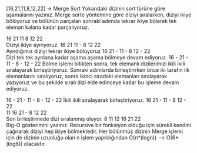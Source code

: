 [16,21,11,8,12,22] -> Merge Sort
Yukarıdaki dizinin sort türüne göre aşamalarını yazınız.
Merge sorte yöntemine göre diziyi sıralarken, diziyi ikiye bölüyoruz ve bölünün parçaları sonraki adımda tekrar ikiye bölerek tek eleman kalana kadar parçalıyoruz.

16	21	11	8	12	22		
Diziyi ikiye ayırıyoruz.			16	21	11	-	8	12	22		
Ayırdığımız diziyi tekrar ikiye bölüyoruz		16	21	-	11	-	8	12	-	22	
Dizi tek tek ayrılana kadar aşama aşama bölmeye devam ediyoruz.	16	-	21	-	11	-	8	-	12	-	22
Bölme işlemi bitikten sonra, tek elemanlı dizilerimizi ikili ikili sıralayarak birleştiriyoruz. Sonraki adımlarda birleştirirken önce iki tarafın ilk elemanlarını sıralıyoruz, sonra ikinci sıradaki elemanları sıralayarak yazıyoruz ve bu şekilde sıralı dizi elde edinceye kadar bu işleme devam ediyoruz.

16	-	21	-	11	-	8	-	12	-	22
İkili ikili sıralayarak birleştiriyoruz.		16	21	-	11	-	8	12	-	22	
11	16	21	-	8	12	22		
Son birleştirmede dizi sıralanmış oluyor.				8	11	12	16	21	22		
Big-O gösterimini yazınız.
Recursive bir fonksiyon olduğu için sürekli kendini çağırarak diziyi hep ikiye bölmektedir. Her bölünmüş dizinin Merge işlemi için de dizinin uzunluğu olan n işlem yapıldığından O(n*(logn)) --> O(6*(log6)) olacaktır.

